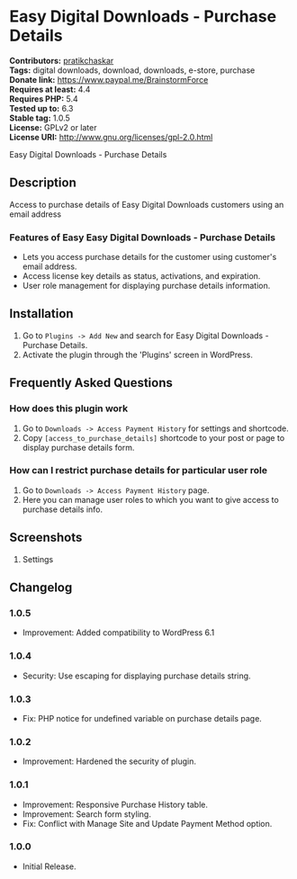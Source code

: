 # Easy Digital Downloads - Purchase Details #
**Contributors:** [pratikchaskar](https://profiles.wordpress.org/pratikchaskar/)  
**Tags:** digital downloads, download, downloads, e-store, purchase  
**Donate link:** https://www.paypal.me/BrainstormForce  
**Requires at least:** 4.4  
**Requires PHP:** 5.4  
**Tested up to:** 6.3  
**Stable tag:** 1.0.5  
**License:** GPLv2 or later  
**License URI:** http://www.gnu.org/licenses/gpl-2.0.html  

Easy Digital Downloads - Purchase Details

## Description ##

Access to purchase details of Easy Digital Downloads customers using an email address

### Features of Easy Easy Digital Downloads - Purchase Details ###

- Lets you access purchase details for the customer using customer's email address.
- Access license key details as status, activations, and expiration. 
- User role management for displaying purchase details information. 

## Installation ##

1. Go to `Plugins -> Add New` and search for Easy Digital Downloads - Purchase Details.
1. Activate the plugin through the 'Plugins' screen in WordPress.

## Frequently Asked Questions ##

### How does this plugin work ###

1. Go to `Downloads -> Access Payment History` for settings and shortcode.
1. Copy `[access_to_purchase_details]` shortcode to your post or page to display purchase details form.

### How can I restrict purchase details for particular user role ###

1. Go to `Downloads -> Access Payment History` page.
1. Here you can manage user roles to which you want to give access to purchase details info. 

## Screenshots ##
1. Settings 

## Changelog ##

### 1.0.5 ###
- Improvement: Added compatibility to WordPress 6.1

### 1.0.4 ###
- Security: Use escaping for displaying purchase details string.

### 1.0.3 ###
- Fix: PHP notice for undefined variable on purchase details page. 

### 1.0.2 ###
- Improvement: Hardened the security of plugin.

### 1.0.1 ###

- Improvement: Responsive Purchase History table. 
- Improvement: Search form styling.
- Fix: Conflict with Manage Site and Update Payment Method option. 

### 1.0.0 ###
* Initial Release.
